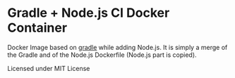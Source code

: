 # Gradle + Node.js CI Docker Container

Docker Image based on [gradle](https://hub.docker.com/_/gradle) while adding Node.js.
It is simply a merge of the Gradle and of the Node.js Dockerfile (Node.js part is copied).

Licensed under MIT License
